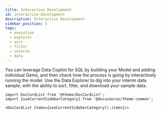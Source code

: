 ```yaml
---
title: Interactive Development
id: interactive-development
description: Interactive Development
sidebar_position: 5
tags:
  - execution
  - explorer
  - sort
  - filter
  - interim
  - data
---
```


You can leverage Data Copilot for SQL by building your Model and adding individual Gems, and then check how the process is going by interactively running the model. Use the Data Explorer to dig into your interim data sample, with the ability to sort, filter, and download your sample data.

```mdx-code-block
import DocCardList from '@theme/DocCardList';
import {useCurrentSidebarCategory} from '@docusaurus/theme-common';

<DocCardList items={useCurrentSidebarCategory().items}/>
```
